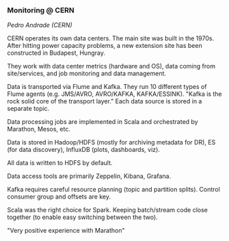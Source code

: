 ### Monitoring @ CERN
_Pedro Andrade (CERN)_

CERN operates its own data centers. The main site was built in the 1970s.
After hitting power capacity problems, a new extension site has been constructed in Budapest, Hungray.

They work with data center metrics (hardware and OS), data coming from site/services, and job monitoring and data management.

Data is transported via Flume and Kafka. They run 10 different types of Flume agents (e.g. JMS/AVRO, AVRO/KAFKA, KAFKA/ESSINK).
"Kafka is the rock solid core of the transport layer." Each data source is stored in a separate topic.

Data processing jobs are implemented in Scala and orchestrated by Marathon, Mesos, etc.

Data is stored in Hadoop/HDFS (mostly for archiving metadata for DR), ES (for data discovery), InfluxDB (plots, dashboards, viz).

All data is written to HDFS by default.

Data access tools are primarily Zeppelin, Kibana, Grafana.

Kafka requires careful resource planning (topic and partition splits). Control consumer group and offsets are key.

Scala was the right choice for Spark. Keeping batch/stream code close together (to enable easy switching between the two).

"Very positive experience with Marathon"
